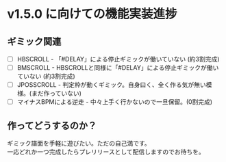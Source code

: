 # v1.5.0 に向けての機能実装進捗  

## ギミック関連  
- [ ] HBSCROLL - 「#DELAY」による停止ギミックが働いていない (約3割完成)  
- [ ] BMSCROLL - HBSCROLLと同様に「#DELAY」による停止ギミックが働いていない (約3割完成)  
- [ ] JPOSSCROLL - 判定枠が動くギミック。自身曰く、全く作る気が無い模様。(まだ作っていない)  
- [ ] マイナスBPMによる逆走 - 中々上手く行かないので一旦保留。(0割完成)

## 作ってどうするのか？  
ギミック譜面を手軽に遊びたい。ただの自己満です。  
一応どれか一つ完成したらプレリリースとして配信しますのでお待ちを。  
